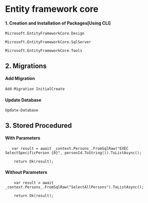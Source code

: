 
# Entity framework core
 


#### 1. Creation and Installation of Packages[Using CLI]
```
Microsoft.EntityFrameworkCore.Design

Microsoft.EntityFrameworkCore.SqlServer

Microsoft.EntityFrameworkCore.Tools
```




## 2. Migrations

#### Add Migration
```
Add-Migration InitialCreate

```

#### Update Database
```
Update-Database
```

## 3. Stored Procedured

#### With Parameters
```
   var result = await _context.Persons_.FromSqlRaw("EXEC SelectSpecificPerson {0}", personId.ToString()).ToListAsync();
             
    return Ok(result);
```

#### Without Parameters
```
    var result = await _context.Persons_.FromSqlRaw("SelectAllPersons").ToListAsync();

    return Ok(result);
```



